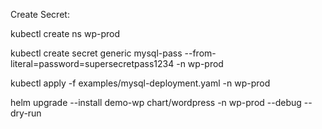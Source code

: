 Create Secret: 

kubectl create ns wp-prod

kubectl create secret generic mysql-pass --from-literal=password=supersecretpass1234 -n wp-prod

kubectl apply -f examples/mysql-deployment.yaml -n wp-prod

helm upgrade --install  demo-wp chart/wordpress -n wp-prod  --debug --dry-run 